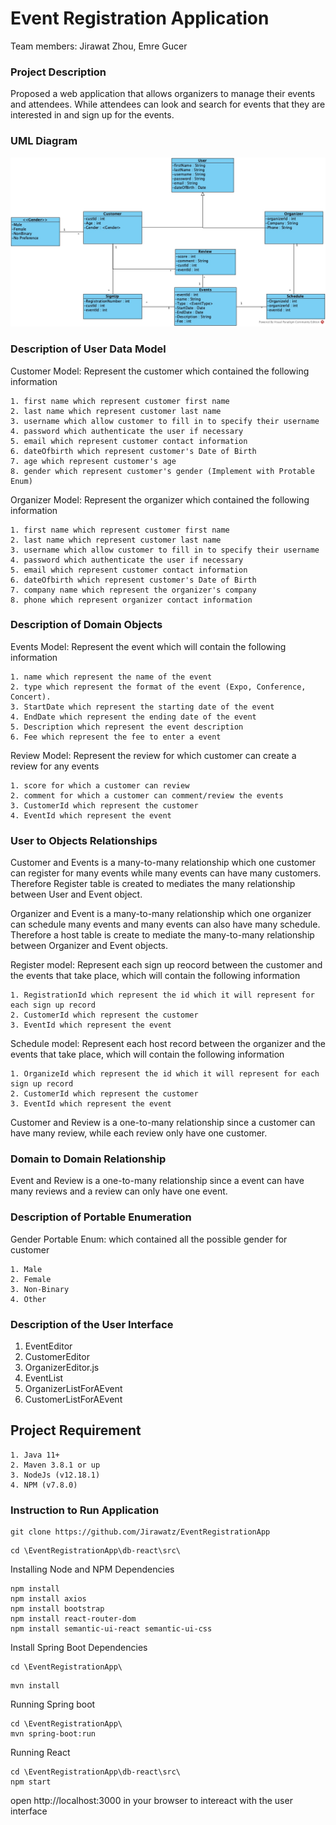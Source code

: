Event Registration Application
==
Team members: Jirawat Zhou, Emre Gucer

### Project Description
Proposed a web application that allows organizers to manage their events and attendees. While attendees can look and search for events that they are interested in and sign up for the events.

### UML Diagram
![alt text](ProjectUML.jpg)

### Description of User Data Model
Customer Model: Represent the customer which contained the following information
```
1. first name which represent customer first name
2. last name which represent customer last name
3. username which allow customer to fill in to specify their username
4. password which authenticate the user if necessary
5. email which represent customer contact information
6. dateOfbirth which represent customer's Date of Birth
7. age which represent customer's age
8. gender which represent customer's gender (Implement with Protable Enum)
```

Organizer Model: Represent the organizer which contained the following information
```
1. first name which represent customer first name
2. last name which represent customer last name
3. username which allow customer to fill in to specify their username
4. password which authenticate the user if necessary
5. email which represent customer contact information
6. dateOfbirth which represent customer's Date of Birth
7. company name which represent the organizer's company
8. phone which represent organizer contact information
```

### Description of Domain Objects

Events Model: Represent the event which will contain the following information
```
1. name which represent the name of the event
2. type which represent the format of the event (Expo, Conference, Concert).
3. StartDate which represent the starting date of the event
4. EndDate which represent the ending date of the event
5. Description which represent the event description
6. Fee which represent the fee to enter a event
```

Review Model: Represent the review for which customer can create a review for any events
```
1. score for which a customer can review
2. comment for which a customer can comment/review the events
3. CustomerId which represent the customer
4. EventId which represent the event
```

### User to Objects Relationships
Customer and Events is a many-to-many relationship which one customer can register for many events 
while many events can have many customers. Therefore Register table is created to mediates the many relationship between User and Event object.

Organizer and Event is a many-to-many relationship which one organizer can schedule many events and many events can also have many schedule. Therefore a host table is create to mediate the many-to-many relationship between Organizer and Event objects.

Register model: Represent each sign up reocord between the customer and the events that take place, which will contain the following information
```
1. RegistrationId which represent the id which it will represent for each sign up record
2. CustomerId which represent the customer
3. EventId which represent the event
```

Schedule model: Represent each host record between the organizer and the events that take place, which will contain the following information
```
1. OrganizeId which represent the id which it will represent for each sign up record
2. CustomerId which represent the customer
3. EventId which represent the event
```
Customer and Review is a one-to-many relationship since a customer can have many review, while each review only have one customer.
### Domain to Domain Relationship
Event and Review is a one-to-many relationship since a event can have many reviews and a review can only have one event.  

### Description of Portable Enumeration
Gender Portable Enum: which contained all the possible gender for customer
```
1. Male
2. Female
3. Non-Binary
4. Other
```

### Description of the User Interface
1. EventEditor
2. CustomerEditor
3. OrganizerEditor.js
4. EventList
5. OrganizerListForAEvent
6. CustomerListForAEvent


## Project Requirement
```
1. Java 11+
2. Maven 3.8.1 or up
3. NodeJs (v12.18.1)
4. NPM (v7.8.0)
```

### Instruction to Run Application
```
git clone https://github.com/Jirawatz/EventRegistrationApp
```

```
cd \EventRegistrationApp\db-react\src\
```
Installing Node and NPM Dependencies

```
npm install
npm install axios
npm install bootstrap
npm install react-router-dom
npm install semantic-ui-react semantic-ui-css
```

Install Spring Boot Dependencies
```
cd \EventRegistrationApp\
```
```
mvn install
```
Running Spring boot
```
cd \EventRegistrationApp\
mvn spring-boot:run
```
Running React
```
cd \EventRegistrationApp\db-react\src\
npm start
```

open http://localhost:3000 in your browser to intereact with the user interface
